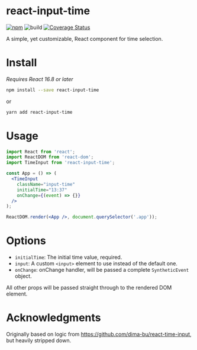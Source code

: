 # react-input-time

[![npm](https://img.shields.io/npm/v/react-input-time.svg)](https://www.npmjs.com/package/react-input-time)
![build](https://github.com/jwilsson/react-input-time/workflows/build/badge.svg)
[![Coverage Status](https://coveralls.io/repos/jwilsson/react-input-time/badge.svg?branch=main)](https://coveralls.io/r/jwilsson/react-input-time?branch=main)

A simple, yet customizable, React component for time selection.

# Install

_Requires React 16.8 or later_

```sh
npm install --save react-input-time
```

or

```sh
yarn add react-input-time
```

# Usage

```jsx
import React from 'react';
import ReactDOM from 'react-dom';
import TimeInput from 'react-input-time';

const App = () => (
  <TimeInput
    className="input-time"
    initialTime="13:37"
    onChange={(event) => {}}
  />
);

ReactDOM.render(<App />, document.querySelector('.app'));
```

# Options

- `initialTime`: The initial time value, required.
- `input`: A custom `<input>` element to use instead of the default one.
- `onChange`: onChange handler, will be passed a complete `SyntheticEvent` object.

All other props will be passed straight through to the rendered DOM element.

# Acknowledgments

Originally based on logic from https://github.com/dima-bu/react-time-input, but heavily stripped down.
